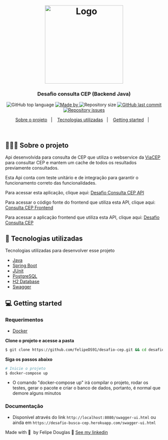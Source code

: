<h1 align="center">
  <img
    alt="Logo"
    src="https://res.cloudinary.com/dixtjpk8s/image/upload/v1615168598/Projects/logo_sn6wod.png" width="250px"
  />
</h1>

<h3 align="center">
  Desafio consulta CEP (Backend Java)
</h3>

<p align="center">
  <img alt="GitHub top language" src="https://img.shields.io/github/languages/top/felipeDS91/desafio-cep?color=%230484ff">
  
  <a href="https://www.linkedin.com/in/felipe-douglas-dev/" target="_blank" rel="noopener noreferrer">
    <img alt="Made by" src="https://img.shields.io/badge/made%20by-felipe%20douglas-%230484ff">
  </a>

  <img alt="Repository size" src="https://img.shields.io/github/repo-size/felipeDS91/desafio-cep?color=%230484ff">
  
  <a href="https://github.com/FelipeDS91/goldman-frontend/commits/master">
    <img alt="GitHub last commit" src="https://img.shields.io/github/last-commit/FelipeDS91/desafio-cep?color=%230484ff">
  </a>

  <a href="https://github.com/FelipeDS91/goldman-frontend/issues">
    <img alt="Repository issues" src="https://img.shields.io/github/issues/FelipeDS91/desafio-cep?color=%230484ff">
  </a>

<p align="center">
  <a href="#-sobre-o-projeto">Sobre o projeto</a>&nbsp;&nbsp;&nbsp;|&nbsp;&nbsp;&nbsp;
  <a href="#-tecnologias-utilizadas">Tecnologias utilizadas</a>&nbsp;&nbsp;&nbsp;|&nbsp;&nbsp;&nbsp;
  <a href="#-getting-started">Getting started</a>&nbsp;&nbsp;&nbsp;|&nbsp;&nbsp;&nbsp;  
</p>

</br>


## 👨🏻‍💻 Sobre o projeto

Api desenvolvida para consulta de CEP que utiliza o webservice da [ViaCEP](https://viacep.com.br/) para consultar CEP e mantem um cache de todos os resultados previamente consultados.

Esta Api conta com teste unitário e de integração para garantir o funcionamento correto das funcionalidades.

Para acessar esta aplicação, clique aqui: [Desafio Consulta CEP API](https://desafio-busca-cep.herokuapp.com/swagger-ui.html)

Para acessar o código fonte do frontend que utiliza esta API, clique aqui: [Consulta CEP Frontend](https://github.com/FelipeDS91/desafio-cep-frontend)

Para acessar a aplicação frontend que utiliza esta API, clique aqui: [Desafio Consulta CEP](https://desafio-consulta-cep.netlify.app/)


## 🚀 Tecnologias utilizadas

Tecnologias utilizadas para desenvolver esse projeto

- [Java](https://www.java.com/pt_BR/)
- [Spring Boot](https://spring.io/projects/spring-boot)
- [JUnit](https://junit.org/junit5/)
- [PostgreSQL](https://www.postgresql.org/)
- [H2 Database](https://www.h2database.com/html/main.html)
- [Swagger](https://swagger.io/)


## 💻 Getting started

### Requerimentos
 - [Docker](https://docs.docker.com/)

**Clone o projeto e acesse a pasta**

```bash
$ git clone https://github.com/felipeDS91/desafio-cep.git && cd desafio-cep
```

**Siga os passos abaixo**

```bash
# Inicie o projeto 
$ docker-compose up
```

* O comando "docker-compose up" irá compilar o projeto, rodar os testes, gerar o pacote e criar o banco de dados, portanto, é normal que demore alguns minutos

### Documentação
  - Disponível através do link ```http://localhost:8080/swagger-ui.html``` ou ainda em ```https://desafio-busca-cep.herokuapp.com/swagger-ui.html```

Made with 💜&nbsp; by Felipe Douglas 👋 [See my linkedin](https://www.linkedin.com/in/felipe-douglas-dev/)
